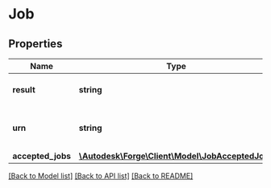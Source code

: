 # Job

## Properties
Name | Type | Description | Notes
------------ | ------------- | ------------- | -------------
**result** | **string** | reporting success status | 
**urn** | **string** | the urn identifier of the source file | 
**accepted_jobs** | [**\Autodesk\Forge\Client\Model\JobAcceptedJobs**](JobAcceptedJobs.md) |  | [optional] 

[[Back to Model list]](../README.md#documentation-for-models) [[Back to API list]](../README.md#documentation-for-api-endpoints) [[Back to README]](../README.md)


